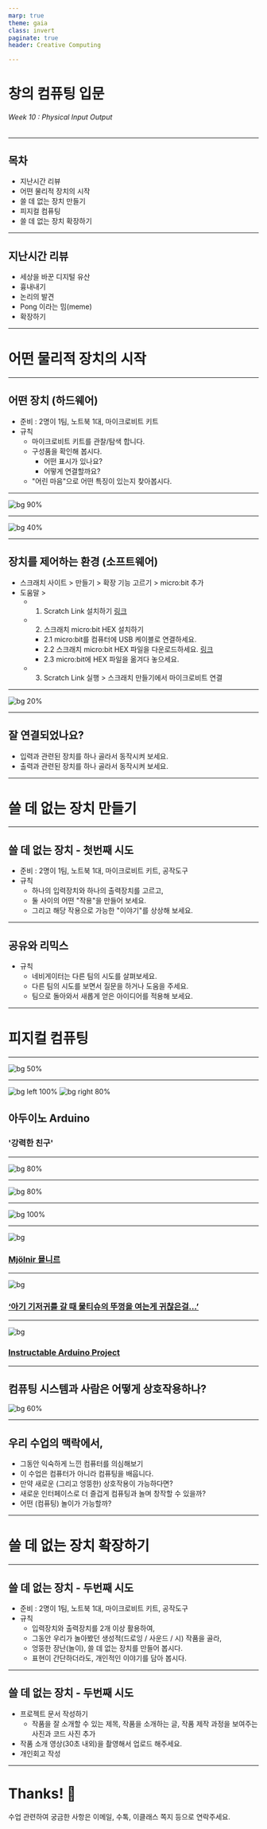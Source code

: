 ```yaml
---
marp: true
theme: gaia
class: invert
paginate: true
header: Creative Computing

---
```

<!--
_class: lead
_paginate: false
-->
# **창의 컴퓨팅 입문**
###### Week 10 : Physical Input Output

---
## 목차
* 지난시간 리뷰
* 어떤 물리적 장치의 시작
* 쓸 데 없는 장치 만들기
* 피지컬 컴퓨팅
* 쓸 데 없는 장치 확장하기

---
## 지난시간 리뷰
* 세상을 바꾼 디지털 유산
* 흉내내기
* 논리의 발견
* Pong 이라는 밈(meme)
* 확장하기

---
<!--
_class: lead
_paginate: false
-->
# 어떤 물리적 장치의 시작

---
## 어떤 장치 (하드웨어)
* 준비 : 2명이 1팀, 노트북 1대, 마이크로비트 키트
* 규칙
  - 마이크로비트 키트를 관찰/탐색 합니다.
  - 구성품을 확인해 봅시다. 
    - 어떤 표시가 있나요? 
    - 어떻게 연결할까요?
  - "어린 마음"으로 어떤 특징이 있는지 찾아봅시다. 

---
<!--
_class: lead
_paginate: false
-->
![bg 90%](https://cdn.sanity.io/images/ajwvhvgo/production/4de361b622ac9bf5e8b9c3109a3935dd47b96167-1490x609.png?w=653&q=80&fit=max&auto=format)

---
<!--
_class: lead
_paginate: false
-->
![bg 40%](img/kit_parts.png)

---
## 장치를 제어하는 환경 (소프트웨어)
* 스크래치 사이트 > 만들기 > 확장 기능 고르기 > micro:bit 추가
* 도움말 >
  - 1. Scratch Link 설치하기 [링크](https://scratch.mit.edu/microbit)
  - 2. 스크래치 micro:bit HEX 설치하기
    - 2.1 micro:bit를 컴퓨터에 USB 케이블로 연결하세요.
    - 2.2 스크래치 micro:bit HEX 파일을 다운로드하세요. [링크](https://downloads.scratch.mit.edu/microbit/scratch-microbit.hex.zip)
    - 2.3 micro:bit에 HEX 파일을 옮겨다 놓으세요.
  - 3. Scratch Link 실행 > 스크래치 만들기에서 마이크로비트 연결

---
<!--
_class: lead
_paginate: false
-->
![bg 20%](img/microbit_1.png)

---
## 잘 연결되었나요?
* 입력과 관련된 장치를 하나 골라서 동작시켜 보세요.
* 출력과 관련된 장치를 하나 골라서 동작시켜 보세요.

---
<!--
_class: lead
_paginate: false
-->
# 쓸 데 없는 장치 만들기

---
## 쓸 데 없는 장치 - 첫번째 시도
* 준비 : 2명이 1팀, 노트북 1대, 마이크로비트 키트, 공작도구
* 규칙
  - 하나의 입력장치와 하나의 출력장치를 고르고,
  - 둘 사이의 어떤 "작용"을 만들어 보세요.
  - 그리고 해당 작용으로 가능한 "이야기"를 상상해 보세요.

---
## 공유와 리믹스
* 규칙
  - 네비게이터는 다른 팀의 시도를 살펴보세요.
  - 다른 팀의 시도를 보면서 질문을 하거나 도움을 주세요.
  - 팀으로 돌아와서 새롭게 얻은 아이디어를 적용해 보세요.

---
<!--
_class: lead
_paginate: false
-->
# 피지컬 컴퓨팅

---
<!--
_class: lead
_paginate: false
-->
![bg 50%](https://i0.wp.com/makezine.com/wp-content/uploads/2014/03/arduino03-1319574149091.jpg?fit=464%2C348&ssl=1)

---
<!--
_class: lead
_paginate: false
-->
![bg left 100%](https://docs.arduino.cc/static/dde073e32abf7f8775795930887e33f3/5b4f3/ArduinoSeverino-240.jpg)
![bg right 80%](https://upload.wikimedia.org/wikipedia/commons/3/38/Arduino_Uno_-_R3.jpg)

## 아두이노 Arduino
### '강력한 친구'

---
<!--
_class: lead
_paginate: false
-->
![bg 80%](https://image.slidesharecdn.com/arduino-uno-schematic-141225191629-conversion-gate02/75/arduino-unoschematic-reference-design-1-2048.jpg?cb=1666708237)

---
<!--
_class: lead
_paginate: false
-->
![bg 80%](img/arduino_1.png)

---
<!--
_class: lead
_paginate: false
-->
![bg 100%](img/arduino_2.png)

---
<!--
_class: lead
_paginate: false
-->
![bg](img/example_1.png)

### [Mjölnir 묠니르](https://www.youtube.com/watch?v=0_8Xhzt5YQI)

---
<!--
_class: lead
_paginate: false
-->
![bg](img/P1140484.jpg)

### [‘아기 기저귀를 갈 때 물티슈의 뚜껑을 여는게 귀찮은걸...’](https://photos.google.com/share/AF1QipOfvdjGs0EPubl7vpLOAw6yW0XvUi2CCTmzkmB3xYOo_QheU2mWoiHkrzYxSXPU8A?key=dFBGeXgxTkxCVlR5Y3VKczQxVEtUREVCRzJGcWh3)

---
<!--
_class: lead
_paginate: false
-->
![bg](img/instructables.png)

### [Instructable Arduino Project](https://www.instructables.com/circuits/arduino/projects)

---
## 컴퓨팅 시스템과 사람은 어떻게 상호작용하나?
![bg 60%](https://tangiblejs.com/wp-content/uploads/2015/05/physical-computing-system.png)

---
## 우리 수업의 맥락에서,
* 그동안 익숙하게 느낀 컴퓨터를 의심해보기
* 이 수업은 컴퓨터가 아니라 컴퓨팅을 배웁니다.
* 만약 새로운 (그리고 엉뚱한) 상호작용이 가능하다면? 
* 새로운 인터페이스로 더 즐겁게 컴퓨팅과 놀며 창작할 수 있을까?
* 어떤 (컴퓨팅) 놀이가 가능할까?

---
<!--
_class: lead
_paginate: false
-->
# 쓸 데 없는 장치 확장하기

---
## 쓸 데 없는 장치 - 두번째 시도
* 준비 : 2명이 1팀, 노트북 1대, 마이크로비트 키트, 공작도구
* 규칙
  - 입력장치와 출력장치를 2개 이상 활용하여,
  - 그동안 우리가 놀아봤던 생성적(드로잉 / 사운드 / 시) 작품을 골라,
  - 엉뚱한 장난(놀이), 쓸 데 없는 장치를 만들어 봅시다.
  - 표현이 간단하더라도, 개인적인 이야기를 담아 봅시다.

---
## 쓸 데 없는 장치 - 두번째 시도
* 프로젝트 문서 작성하기
  - 작품을 잘 소개할 수 있는 제목, 작품을 소개하는 글, 작품 제작 과정을 보여주는 사진과 코드 사진 추가
* 작품 소개 영상(30초 내외)을 촬영해서 업로드 해주세요.
* 개인회고 작성

---
<!--
_class: lead
_paginate: false
-->
# Thanks! 🎉 

수업 관련하여 궁금한 사항은 
이메일, 수톡, 이클래스 쪽지 등으로 연락주세요.